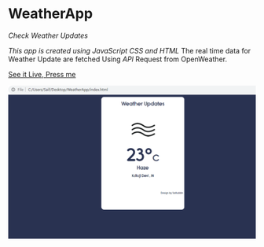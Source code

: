 # WeatherApp
_Check Weather Updates_

*This app is created using JavaScript CSS and HTML*
The real time data for Weather Update are fetched Using *_API_* Request from OpenWeather. 

[See it Live, Press me ](https://4weatherapp.stackblitz.io/)

![](https://github.com/u4saif/WeatherApp/blob/master/output.PNG)

